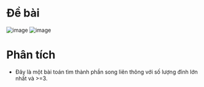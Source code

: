 # Đề bài
![image](https://github.com/VanHoang110802/Competitive_Programming/assets/108053955/acaab223-0343-4c6c-b4e3-4894ffcba46e)
![image](https://github.com/VanHoang110802/Competitive_Programming/assets/108053955/3cf4d6be-0a59-4ab1-9a9b-cd7161e346f8)

# Phân tích
- Đây là một bài toán tìm thành phần song liên thông với số lượng đỉnh lớn nhất và >=3.
